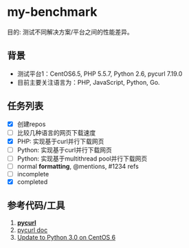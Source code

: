 my-benchmark
============

目的: 测试不同解决方案/平台之间的性能差异。

背景
-------
* 测试平台1：CentOS6.5, PHP 5.5.7, Python 2.6, pycurl 7.19.0
* 目前主要关注语言为：PHP, JavaScript, Python, Go.

任务列表
-------
- [x] 创建repos
- [ ] 比较几种语言的网页下载速度
 - [x] PHP: 实现基于curl并行下载网页
 - [ ] Python: 实现基于curl并行下载网页
 - [ ] Python: 实现基于multithread pool并行下载网页
- [ ] normal **formatting**, @mentions, #1234 refs
- [ ] incomplete
- [x] completed

参考代码/工具
------------
1. [**pycurl**](http://pycurl.sourceforge.net)
2. [pycurl doc](http://pycurl.sourceforge.net/doc/index.html)
3. [Update to Python 3.0 on CentOS 6](http://toomuchdata.com/2014/02/16/how-to-install-python-on-centos)
